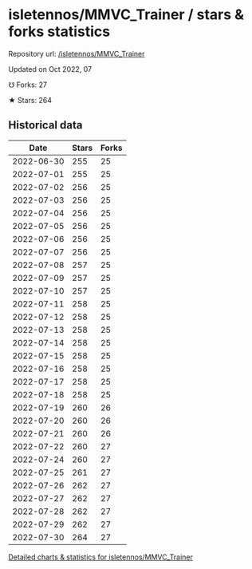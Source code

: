 # isletennos/MMVC_Trainer / stars & forks statistics

Repository url: [/isletennos/MMVC_Trainer](https://github.com/isletennos/MMVC_Trainer)

Updated on Oct 2022, 07

☋ Forks: 27

★ Stars: 264

## Historical data
| Date | Stars | Forks |
|------|-------|-------|
| 2022-06-30 | 255 | 25 | 
| 2022-07-01 | 255 | 25 | 
| 2022-07-02 | 256 | 25 | 
| 2022-07-03 | 256 | 25 | 
| 2022-07-04 | 256 | 25 | 
| 2022-07-05 | 256 | 25 | 
| 2022-07-06 | 256 | 25 | 
| 2022-07-07 | 256 | 25 | 
| 2022-07-08 | 257 | 25 | 
| 2022-07-09 | 257 | 25 | 
| 2022-07-10 | 257 | 25 | 
| 2022-07-11 | 258 | 25 | 
| 2022-07-12 | 258 | 25 | 
| 2022-07-13 | 258 | 25 | 
| 2022-07-14 | 258 | 25 | 
| 2022-07-15 | 258 | 25 | 
| 2022-07-16 | 258 | 25 | 
| 2022-07-17 | 258 | 25 | 
| 2022-07-18 | 258 | 25 | 
| 2022-07-19 | 260 | 26 | 
| 2022-07-20 | 260 | 26 | 
| 2022-07-21 | 260 | 26 | 
| 2022-07-22 | 260 | 27 | 
| 2022-07-24 | 260 | 27 | 
| 2022-07-25 | 261 | 27 | 
| 2022-07-26 | 262 | 27 | 
| 2022-07-27 | 262 | 27 | 
| 2022-07-28 | 262 | 27 | 
| 2022-07-29 | 262 | 27 | 
| 2022-07-30 | 264 | 27 | 


[Detailed charts & statistics for isletennos/MMVC_Trainer](https://reviewgithub.com/rep/isletennos/MMVC_Trainer)
